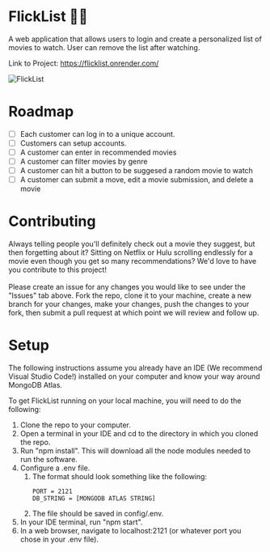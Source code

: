 # FlickList &#127871;&#127909;	
A web application that allows users to login and create a personalized list of movies to watch. User can remove the list after watching.

Link to Project: https://flicklist.onrender.com/

![FlickList](https://user-images.githubusercontent.com/94746691/193100570-9a7a4fbd-af34-4532-9a3b-540604535fa6.png)

# Roadmap
- [ ] Each customer can log in to a unique account.
- [ ] Customers can setup accounts.
- [ ] A customer can enter in recommended movies
- [ ] A customer can filter movies by genre
- [ ] A customer can hit a button to be suggesed a random movie to watch
- [ ] A customer can submit a move, edit a movie submission, and delete a movie

# Contributing
Always telling people you'll definitely check out a movie they suggest, but then forgetting about it? Sitting on Netflix or Hulu scrolling endlessly for a movie even though you get so many recommendations? We'd love to have you contribute to this project!
<br>
<br>
Please create an issue for any changes you would like to see under the "Issues" tab above.
Fork the repo, clone it to your machine, create a new branch for your changes, make your changes, push the changes to your fork, then submit a pull request at which point we will review and follow up.

# Setup
The following instructions assume you already have an IDE (We recommend Visual Studio Code!) installed on your computer and know your way around MongoDB Atlas.

To get FlickList running on your local machine, you will need to do the following:

1. Clone the repo to your computer.
2. Open a terminal in your IDE and cd to the directory in which you cloned the repo.
3. Run "npm install". This will download all the node modules needed to run the software.
4. Configure a .env file.
    1. The format should look something like the following:
        ```
        PORT = 2121
        DB_STRING = [MONGODB ATLAS STRING]
        ```
    2. The file should be saved in config/.env.
5. In your IDE terminal, run "npm start".
6. In a web browser, navigate to localhost:2121 (or whatever port you chose in your .env file).

